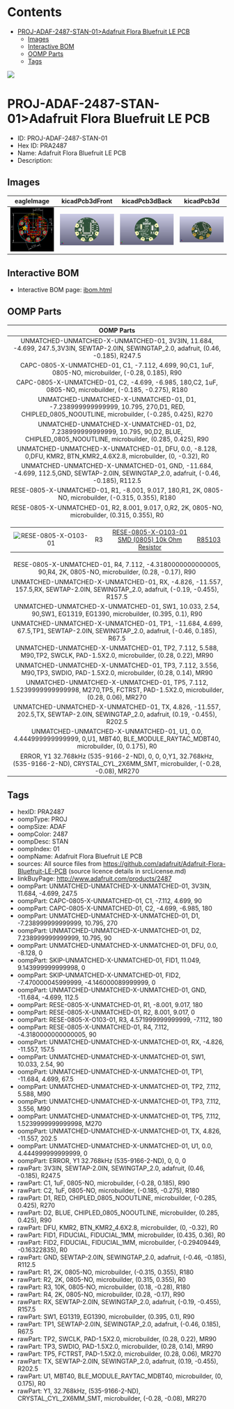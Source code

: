 



Contents
========

* [PROJ-ADAF-2487-STAN-01>Adafruit Flora Bluefruit LE PCB](#proj-adaf-2487-stan-01adafruit-flora-bluefruit-le-pcb)
	* [Images](#images)
	* [Interactive BOM](#interactive-bom)
	* [OOMP Parts](#oomp-parts)
	* [Tags](#tags)
  
![][im]
# PROJ-ADAF-2487-STAN-01>Adafruit Flora Bluefruit LE PCB

- ID: PROJ-ADAF-2487-STAN-01
- Hex ID: PRA2487
- Name: Adafruit Flora Bluefruit LE PCB
- Description: 

## Images
  
  

|eagleImage|kicadPcb3dFront|kicadPcb3dBack|kicadPcb3d|
| :---: | :---: | :---: | :---: |
|[![eagleImage](eagleImage_140.png)](eagleImage_600.png)|[![kicadPcb3dFront](kicadPcb3dFront_140.png)](kicadPcb3dFront_600.png)|[![kicadPcb3dBack](kicadPcb3dBack_140.png)](kicadPcb3dBack_600.png)|[![kicadPcb3d](kicadPcb3d_140.png)](kicadPcb3d_600.png)|

## Interactive BOM

- Interactive BOM page: [ibom.html](kicad/bom/ibom.html)

## OOMP Parts
  

|OOMP Parts|
| :---: |
|UNMATCHED-UNMATCHED-X-UNMATCHED-01, 3V3IN, 11.684, -4.699, 247.5,3V3IN, SEWTAP-2.0IN, SEWINGTAP_2.0, adafruit, (0.46, -0.185), R247.5|
|CAPC-0805-X-UNMATCHED-01, C1, -7.112, 4.699, 90,C1, 1uF, 0805-NO, microbuilder, (-0.28, 0.185), R90|
|CAPC-0805-X-UNMATCHED-01, C2, -4.699, -6.985, 180,C2, 1uF, 0805-NO, microbuilder, (-0.185, -0.275), R180|
|UNMATCHED-UNMATCHED-X-UNMATCHED-01, D1, -7.238999999999999, 10.795, 270,D1, RED, CHIPLED_0805_NOOUTLINE, microbuilder, (-0.285, 0.425), R270|
|UNMATCHED-UNMATCHED-X-UNMATCHED-01, D2, 7.238999999999999, 10.795, 90,D2, BLUE, CHIPLED_0805_NOOUTLINE, microbuilder, (0.285, 0.425), R90|
|UNMATCHED-UNMATCHED-X-UNMATCHED-01, DFU, 0.0, -8.128, 0,DFU, KMR2, BTN_KMR2_4.6X2.8, microbuilder, (0, -0.32), R0|
|UNMATCHED-UNMATCHED-X-UNMATCHED-01, GND, -11.684, -4.699, 112.5,GND, SEWTAP-2.0IN, SEWINGTAP_2.0, adafruit, (-0.46, -0.185), R112.5|
|RESE-0805-X-UNMATCHED-01, R1, -8.001, 9.017, 180,R1, 2K, 0805-NO, microbuilder, (-0.315, 0.355), R180|
|RESE-0805-X-UNMATCHED-01, R2, 8.001, 9.017, 0,R2, 2K, 0805-NO, microbuilder, (0.315, 0.355), R0|
|<table><tr><td>![RESE-0805-X-O103-01](https://raw.githubusercontent.com/oomlout/oomlout_OOMP_parts/main/RESE-0805-X-O103-01/image_140.jpg)</td><td> R3</td><td>[RESE-0805-X-O103-01<br>SMD (0805) 10k Ohm Resistor](https://github.com/oomlout/oomlout_OOMP_parts/tree/main/RESE-0805-X-O103-01/)</td><td>[R85103](https://github.com/oomlout/oomlout_OOMP_parts/tree/main/RESE-0805-X-O103-01/)</td></tr></table>|
|RESE-0805-X-UNMATCHED-01, R4, 7.112, -4.3180000000000005, 90,R4, 2K, 0805-NO, microbuilder, (0.28, -0.17), R90|
|UNMATCHED-UNMATCHED-X-UNMATCHED-01, RX, -4.826, -11.557, 157.5,RX, SEWTAP-2.0IN, SEWINGTAP_2.0, adafruit, (-0.19, -0.455), R157.5|
|UNMATCHED-UNMATCHED-X-UNMATCHED-01, SW1, 10.033, 2.54, 90,SW1, EG1319, EG1390, microbuilder, (0.395, 0.1), R90|
|UNMATCHED-UNMATCHED-X-UNMATCHED-01, TP1, -11.684, 4.699, 67.5,TP1, SEWTAP-2.0IN, SEWINGTAP_2.0, adafruit, (-0.46, 0.185), R67.5|
|UNMATCHED-UNMATCHED-X-UNMATCHED-01, TP2, 7.112, 5.588, M90,TP2, SWCLK, PAD-1.5X2.0, microbuilder, (0.28, 0.22), MR90|
|UNMATCHED-UNMATCHED-X-UNMATCHED-01, TP3, 7.112, 3.556, M90,TP3, SWDIO, PAD-1.5X2.0, microbuilder, (0.28, 0.14), MR90|
|UNMATCHED-UNMATCHED-X-UNMATCHED-01, TP5, 7.112, 1.5239999999999998, M270,TP5, FCTRST, PAD-1.5X2.0, microbuilder, (0.28, 0.06), MR270|
|UNMATCHED-UNMATCHED-X-UNMATCHED-01, TX, 4.826, -11.557, 202.5,TX, SEWTAP-2.0IN, SEWINGTAP_2.0, adafruit, (0.19, -0.455), R202.5|
|UNMATCHED-UNMATCHED-X-UNMATCHED-01, U1, 0.0, 4.444999999999999, 0,U1, MBT40, BLE_MODULE_RAYTAC_MDBT40, microbuilder, (0, 0.175), R0|
|ERROR, Y1 32.768kHz (535-9166-2-ND), 0, 0, 0,Y1, 32.768kHz, (535-9166-2-ND), CRYSTAL_CYL_2X6MM_SMT, microbuilder, (-0.28, -0.08), MR270|

## Tags

- hexID: PRA2487
- oompType: PROJ
- oompSize: ADAF
- oompColor: 2487
- oompDesc: STAN
- oompIndex: 01
- oompName: Adafruit Flora Bluefruit LE PCB
- sources: All source files from https://github.com/adafruit/Adafruit-Flora-Bluefruit-LE-PCB (source licence details in srcLicense.md)
- linkBuyPage: http://www.adafruit.com/products/2487
- oompPart: UNMATCHED-UNMATCHED-X-UNMATCHED-01, 3V3IN, 11.684, -4.699, 247.5
- oompPart: CAPC-0805-X-UNMATCHED-01, C1, -7.112, 4.699, 90
- oompPart: CAPC-0805-X-UNMATCHED-01, C2, -4.699, -6.985, 180
- oompPart: UNMATCHED-UNMATCHED-X-UNMATCHED-01, D1, -7.238999999999999, 10.795, 270
- oompPart: UNMATCHED-UNMATCHED-X-UNMATCHED-01, D2, 7.238999999999999, 10.795, 90
- oompPart: UNMATCHED-UNMATCHED-X-UNMATCHED-01, DFU, 0.0, -8.128, 0
- oompPart: SKIP-UNMATCHED-X-UNMATCHED-01, FID1, 11.049, 9.143999999999998, 0
- oompPart: SKIP-UNMATCHED-X-UNMATCHED-01, FID2, -7.470000045999999, -4.146000089999999, 0
- oompPart: UNMATCHED-UNMATCHED-X-UNMATCHED-01, GND, -11.684, -4.699, 112.5
- oompPart: RESE-0805-X-UNMATCHED-01, R1, -8.001, 9.017, 180
- oompPart: RESE-0805-X-UNMATCHED-01, R2, 8.001, 9.017, 0
- oompPart: RESE-0805-X-O103-01, R3, 4.571999999999999, -7.112, 180
- oompPart: RESE-0805-X-UNMATCHED-01, R4, 7.112, -4.3180000000000005, 90
- oompPart: UNMATCHED-UNMATCHED-X-UNMATCHED-01, RX, -4.826, -11.557, 157.5
- oompPart: UNMATCHED-UNMATCHED-X-UNMATCHED-01, SW1, 10.033, 2.54, 90
- oompPart: UNMATCHED-UNMATCHED-X-UNMATCHED-01, TP1, -11.684, 4.699, 67.5
- oompPart: UNMATCHED-UNMATCHED-X-UNMATCHED-01, TP2, 7.112, 5.588, M90
- oompPart: UNMATCHED-UNMATCHED-X-UNMATCHED-01, TP3, 7.112, 3.556, M90
- oompPart: UNMATCHED-UNMATCHED-X-UNMATCHED-01, TP5, 7.112, 1.5239999999999998, M270
- oompPart: UNMATCHED-UNMATCHED-X-UNMATCHED-01, TX, 4.826, -11.557, 202.5
- oompPart: UNMATCHED-UNMATCHED-X-UNMATCHED-01, U1, 0.0, 4.444999999999999, 0
- oompPart: ERROR, Y1 32.768kHz (535-9166-2-ND), 0, 0, 0
- rawPart: 3V3IN, SEWTAP-2.0IN, SEWINGTAP_2.0, adafruit, (0.46, -0.185), R247.5
- rawPart: C1, 1uF, 0805-NO, microbuilder, (-0.28, 0.185), R90
- rawPart: C2, 1uF, 0805-NO, microbuilder, (-0.185, -0.275), R180
- rawPart: D1, RED, CHIPLED_0805_NOOUTLINE, microbuilder, (-0.285, 0.425), R270
- rawPart: D2, BLUE, CHIPLED_0805_NOOUTLINE, microbuilder, (0.285, 0.425), R90
- rawPart: DFU, KMR2, BTN_KMR2_4.6X2.8, microbuilder, (0, -0.32), R0
- rawPart: FID1, FIDUCIAL, FIDUCIAL_1MM, microbuilder, (0.435, 0.36), R0
- rawPart: FID2, FIDUCIAL, FIDUCIAL_1MM, microbuilder, (-0.29409449, -0.16322835), R0
- rawPart: GND, SEWTAP-2.0IN, SEWINGTAP_2.0, adafruit, (-0.46, -0.185), R112.5
- rawPart: R1, 2K, 0805-NO, microbuilder, (-0.315, 0.355), R180
- rawPart: R2, 2K, 0805-NO, microbuilder, (0.315, 0.355), R0
- rawPart: R3, 10K, 0805-NO, microbuilder, (0.18, -0.28), R180
- rawPart: R4, 2K, 0805-NO, microbuilder, (0.28, -0.17), R90
- rawPart: RX, SEWTAP-2.0IN, SEWINGTAP_2.0, adafruit, (-0.19, -0.455), R157.5
- rawPart: SW1, EG1319, EG1390, microbuilder, (0.395, 0.1), R90
- rawPart: TP1, SEWTAP-2.0IN, SEWINGTAP_2.0, adafruit, (-0.46, 0.185), R67.5
- rawPart: TP2, SWCLK, PAD-1.5X2.0, microbuilder, (0.28, 0.22), MR90
- rawPart: TP3, SWDIO, PAD-1.5X2.0, microbuilder, (0.28, 0.14), MR90
- rawPart: TP5, FCTRST, PAD-1.5X2.0, microbuilder, (0.28, 0.06), MR270
- rawPart: TX, SEWTAP-2.0IN, SEWINGTAP_2.0, adafruit, (0.19, -0.455), R202.5
- rawPart: U1, MBT40, BLE_MODULE_RAYTAC_MDBT40, microbuilder, (0, 0.175), R0
- rawPart: Y1, 32.768kHz, (535-9166-2-ND), CRYSTAL_CYL_2X6MM_SMT, microbuilder, (-0.28, -0.08), MR270



[im]: kicadPcb3d_450.png
